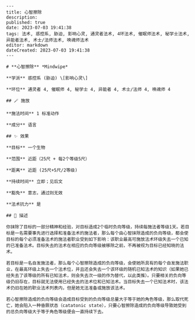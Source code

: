 
    ---
    title: 心智擦除
    description: 
    published: true
    date: 2023-07-03 19:41:38
    tags: 法术, 惑控系, 胁迫, 影响心灵, 通灵者法术, 4环法术, 催眠师法术, 秘学士法术, 异能者法术, 术士/法师法术, 唤魂师法术
    editor: markdown
    dateCreated: 2023-07-03 19:41:38
    ---

    # **心智擦除** *Mindwipe*

    **学派** 惑控系 (胁迫) \[影响心灵\] 

    **环位** 通灵者 4, 催眠师 4, 秘学士 4, 异能者 4, 术士/法师 4, 唤魂师 4

    ## 🪄 施放

    **施法时间** 1 标准动作

    **成分** 语言

    ## ✨ 效果 

    **目标** 一个生物 

    **范围** 近距（25尺 + 每2个等级5尺）

    **距离** 近距 (25尺+5尺/2等级)  

    **持续时间** 立即；见后文 

    **豁免** 意志，通过则无效

    **法术抗力** 是

    ## 📖 描述

    你抹除了目标的一部分精神和经验，对目标造成2个临时负向等级，持续每施法者等级1天。若目标是一名需要事先进行选择和准备法术的施法者，那么每个由心智抹除造成的负向等级，都会使目标的每个必须准备法术的施法者职业受到如下影响：该职业最高可施放法术环级失去一个已知的已准备法术。目标失去的法术在相应的负向等级被移除之前，不再被视为目标已经知晓的法术。

    若目标是一名自发施法者，那么每个心智擦除造成的负向等级，会使她所具有的每个自发施法职业，在最高环级上失去一个法术位，并且还会失去一个该环级的随机已知法术的知识（如果她已经失去了该等级的所有已知法术，则会失去次一级的作为替代，以此类推）。只要相关的负向等级仍旧存在，目标就无法使用已经失去的法术位和已知法术。当目标失去一个已知法术时，该法术仍旧在她的职业法术列表内，但是她无法准备或施放该法术。

    若心智擦除造成的负向等级会造成目标受到的负向等级总量大于等于她的角色等级，那么取代死亡，她会陷入一种昏厥状态（catatonic state），只要心智擦除造成的负向等级导致她受到的总负向等级大于等于角色等级便会一直持续下去。
    